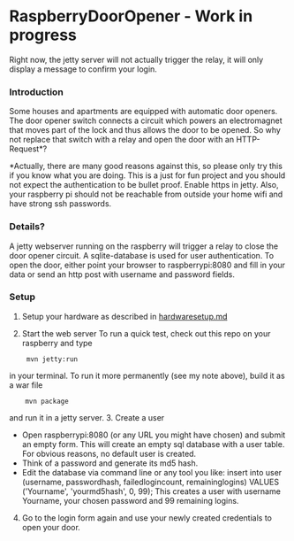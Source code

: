 # RaspberryDoorOpener - Work in progress

Right now, the jetty server will not actually trigger the relay, it will only display a message to confirm your login.

### Introduction
Some houses and apartments are equipped with automatic door openers. The door opener switch connects a circuit which powers
an electromagnet that moves part of the lock and thus allows the door to be opened.
So why not replace that switch with a relay and open the door with an HTTP-Request*?

*Actually, there are many good reasons against this, so please only try this if you know what you are doing. This is a just for fun project and you should not expect the authentication to be bullet proof. Enable https in jetty. Also, your raspberry pi should not be reachable from outside your home wifi and have strong ssh passwords.

### Details?
A jetty webserver running on the raspberry will trigger a relay to close the door opener circuit.
A sqlite-database is used for user authentication. To open the door, either point your browser to raspberrypi:8080 and fill in your data or send an http post with username and password fields.

### Setup
1. Setup your hardware as described in [hardwaresetup.md](https://github.com/retterdesapok/RaspberryDoorOpener/blob/master/hardwaresetup.md "hardwaresetup.md")
2. Start the web server 
To run a quick test, check out this repo on your raspberry and type 

        mvn jetty:run
in your terminal.
To run it more permanently (see my note above), build it as a war file 
        
        mvn package
and run it in a jetty server.
3. Create a user

- Open raspberrypi:8080 (or any URL you might have chosen) and submit an empty form. This will create an empty sql database with a user table. For obvious reasons, no default user is created.
- Think of a password and generate its md5 hash.
- Edit the database via command line or any tool you like:
    insert into user (username, passwordhash, failedlogincount, remaininglogins)
VALUES ('Yourname', 'yourmd5hash', 0, 99);
This creates a user with username Yourname, your chosen password and 99 remaining logins.
4. Go to the login form again and use your newly created credentials to open your door.
